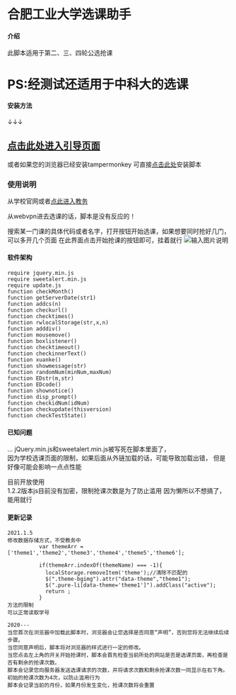 # 合肥工业大学选课助手

#### 介绍
此脚本适用于第二、三、四轮公选抢课   
# PS:经测试还适用于中科大的选课
#### 安装方法
↓↓↓

[点击此处进入引导页面](https://xyxywan.github.io/hfut_xuanke/)
---
或者如果您的浏览器已经安装tampermonkey
可直接[点击此处](https://xyxywan.github.io/hfut_xuanke/qiangke.user.js)安装脚本
### 使用说明

从学校官网或者[点此进入教务](http://jxglstu.hfut.edu.cn/eams5-student/home)  

从webvpn进去选课的话，脚本是没有反应的！  

搜索某一门课的具体代码或者名字，打开按钮开始选课，如果想要同时抢好几门，可以多开几个页面
在此界面点击开始抢课的按钮即可，挂着就行
![输入图片说明](https://images.gitee.com/uploads/images/2020/1228/190649_6baa415e_4837374.png "QB]Q}_31YSNG2WBF6618S]C.png")

#### 软件架构

```
require jquery.min.js
require sweetalert.min.js
require update.js
function checkMonth()
function getServerDate(str1)
function addcs(n)
function checkurl()
function checktimes()
function rwlocalStorage(str,x,n)
function adddiv()
function mousemove()
function boxlistener()
function checktimeout()
function checkinnerText()
function xuanke()
function showmessage(str)
function randomNum(minNum,maxNum)
function EDstr(m,str)
function EDcode()
function shownotice()
function disp_prompt()
function checkidNum(idNum)
function checkupdate(thisversion)
function checkTestState()
```



#### 已知问题
...
jQuery.min.js和sweetalert.min.js被写死在脚本里面了，  
因为学校选课页面的限制，如果后面从外链加载的话，可能导致加载出错， 
但是好像可能会影响一点点性能

目前开放使用  
1.2.2版本js目前没有加密，限制抢课次数是为了防止滥用
因为懒所以不想搞了，能用就行


#### 更新记录

```
2021.1.5
修改数据存储方式，不受教务中
          var themeArr = ['theme1','theme2','theme3','theme4','theme5','theme6'];

          if(themeArr.indexOf(themeName) === -1){
            localStorage.removeItem('theme');//清除不匹配的
            $(".theme-bgimg").attr("data-theme","theme1");
            $(".pure-li[data-theme='theme1']").addClass("active");
            return ;
          }
方法的限制
可以正常读取学号
```

```
2020---
当您首次在浏览器中加载此脚本时，浏览器会让您选择是否同意“声明”，否则您将无法继续后续步骤。
当您同意声明后，脚本将对浏览器的样式进行一定的修改。
当您点击左上角的开关开始抢课时，脚本会首先检查当前所处的网站是否是选课页面，再检查是否有剩余的抢课次数。
脚本会记录您向服务器发送选课请求的次数，并将请求次数和剩余抢课次数一同显示在右下角。
初始的抢课次数为4次，以防止滥用行为
脚本会记录当前的月份，如果月份发生变化，抢课次数将会重置

```
